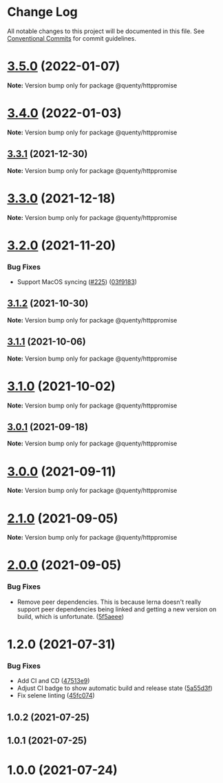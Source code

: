 # Change Log

All notable changes to this project will be documented in this file.
See [Conventional Commits](https://conventionalcommits.org) for commit guidelines.

# [3.5.0](https://github.com/Quenty/NevermoreEngine/compare/@quenty/httppromise@3.4.0...@quenty/httppromise@3.5.0) (2022-01-07)

**Note:** Version bump only for package @quenty/httppromise





# [3.4.0](https://github.com/Quenty/NevermoreEngine/compare/@quenty/httppromise@3.3.1...@quenty/httppromise@3.4.0) (2022-01-03)

**Note:** Version bump only for package @quenty/httppromise





## [3.3.1](https://github.com/Quenty/NevermoreEngine/compare/@quenty/httppromise@3.3.0...@quenty/httppromise@3.3.1) (2021-12-30)

**Note:** Version bump only for package @quenty/httppromise





# [3.3.0](https://github.com/Quenty/NevermoreEngine/compare/@quenty/httppromise@3.2.0...@quenty/httppromise@3.3.0) (2021-12-18)

**Note:** Version bump only for package @quenty/httppromise





# [3.2.0](https://github.com/Quenty/NevermoreEngine/compare/@quenty/httppromise@3.1.2...@quenty/httppromise@3.2.0) (2021-11-20)


### Bug Fixes

* Support MacOS syncing ([#225](https://github.com/Quenty/NevermoreEngine/issues/225)) ([03f9183](https://github.com/Quenty/NevermoreEngine/commit/03f918392c6a5bdd33f8a17c38de371d1e06c67a))





## [3.1.2](https://github.com/Quenty/NevermoreEngine/compare/@quenty/httppromise@3.1.1...@quenty/httppromise@3.1.2) (2021-10-30)

**Note:** Version bump only for package @quenty/httppromise





## [3.1.1](https://github.com/Quenty/NevermoreEngine/compare/@quenty/httppromise@3.1.0...@quenty/httppromise@3.1.1) (2021-10-06)

**Note:** Version bump only for package @quenty/httppromise





# [3.1.0](https://github.com/Quenty/NevermoreEngine/compare/@quenty/httppromise@3.0.1...@quenty/httppromise@3.1.0) (2021-10-02)

**Note:** Version bump only for package @quenty/httppromise





## [3.0.1](https://github.com/Quenty/NevermoreEngine/compare/@quenty/httppromise@3.0.0...@quenty/httppromise@3.0.1) (2021-09-18)

**Note:** Version bump only for package @quenty/httppromise





# [3.0.0](https://github.com/Quenty/NevermoreEngine/compare/@quenty/httppromise@2.1.0...@quenty/httppromise@3.0.0) (2021-09-11)

**Note:** Version bump only for package @quenty/httppromise





# [2.1.0](https://github.com/Quenty/NevermoreEngine/compare/@quenty/httppromise@2.0.0...@quenty/httppromise@2.1.0) (2021-09-05)

**Note:** Version bump only for package @quenty/httppromise





# [2.0.0](https://github.com/Quenty/NevermoreEngine/compare/@quenty/httppromise@1.2.0...@quenty/httppromise@2.0.0) (2021-09-05)


### Bug Fixes

* Remove peer dependencies. This is because lerna doesn't really support peer dependencies being linked and getting a new version on build, which is unfortunate. ([5f5aeee](https://github.com/Quenty/NevermoreEngine/commit/5f5aeeea8de9975435309e53679f0ef7064f9dd0))





# 1.2.0 (2021-07-31)


### Bug Fixes

* Add CI and CD ([47513e9](https://github.com/Quenty/NevermoreEngine/commit/47513e9b568162707534af132396dd8756947dd3))
* Adjust CI badge to show automatic build and release state ([5a55d3f](https://github.com/Quenty/NevermoreEngine/commit/5a55d3f19bf8d66a760d67da9b56ed47fab74656))
* Fix selene linting ([45fc074](https://github.com/Quenty/NevermoreEngine/commit/45fc07489ee59127ac6582689f19a0e87c1e5b5a))



## 1.0.2 (2021-07-25)



## 1.0.1 (2021-07-25)



# 1.0.0 (2021-07-24)
